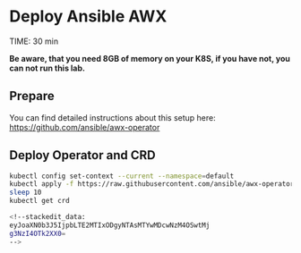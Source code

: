 # Deploy Ansible AWX
TIME: 30 min

**Be aware, that you need 8GB of memory on your K8S, if you have not, you can not run this lab.**
## Prepare
You can find detailed instructions about this setup here:
https://github.com/ansible/awx-operator

## Deploy Operator and CRD
```bash
kubectl config set-context --current --namespace=default
kubectl apply -f https://raw.githubusercontent.com/ansible/awx-operator/devel/deploy/awx-operator.yaml
sleep 10
kubectl get crd

<!--stackedit_data:
eyJoaXN0b3J5IjpbLTE2MTIxODgyNTAsMTYwMDcwNzM4OSwtMj
g3NzI4OTk2XX0=
-->